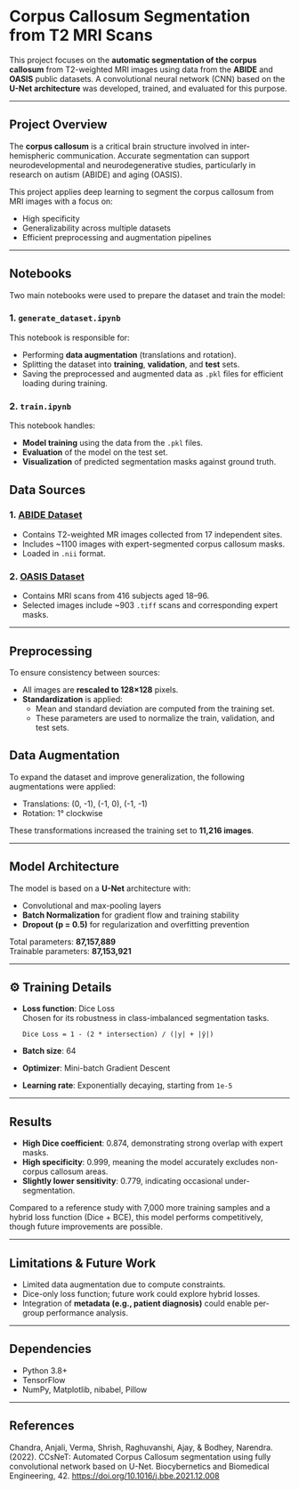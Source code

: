 
# Corpus Callosum Segmentation from T2 MRI Scans

This project focuses on the **automatic segmentation of the corpus callosum** from T2-weighted MRI images using data from the **ABIDE** and **OASIS** public datasets. A convolutional neural network (CNN) based on the **U-Net architecture** was developed, trained, and evaluated for this purpose.

---

## Project Overview

The **corpus callosum** is a critical brain structure involved in inter-hemispheric communication. Accurate segmentation can support neurodevelopmental and neurodegenerative studies, particularly in research on autism (ABIDE) and aging (OASIS).

This project applies deep learning to segment the corpus callosum from MRI images with a focus on:
- High specificity
- Generalizability across multiple datasets
- Efficient preprocessing and augmentation pipelines

---

## Notebooks

Two main notebooks were used to prepare the dataset and train the model:

### 1. `generate_dataset.ipynb`
This notebook is responsible for:
- Performing **data augmentation** (translations and rotation).
- Splitting the dataset into **training**, **validation**, and **test** sets.
- Saving the preprocessed and augmented data as `.pkl` files for efficient loading during training.

### 2. `train.ipynb`
This notebook handles:
- **Model training** using the data from the `.pkl` files.
- **Evaluation** of the model on the test set.
- **Visualization** of predicted segmentation masks against ground truth.

##  Data Sources

### 1. [ABIDE Dataset](http://fcon_1000.projects.nitrc.org/indi/abide/)
- Contains T2-weighted MR images collected from 17 independent sites.
- Includes ~1100 images with expert-segmented corpus callosum masks.
- Loaded in `.nii` format.

### 2. [OASIS Dataset](https://www.oasis-brains.org/)
- Contains MRI scans from 416 subjects aged 18–96.
- Selected images include ~903 `.tiff` scans and corresponding expert masks.

---

##  Preprocessing

To ensure consistency between sources:
- All images are **rescaled to 128×128** pixels.
- **Standardization** is applied:
  - Mean and standard deviation are computed from the training set.
  - These parameters are used to normalize the train, validation, and test sets.


##  Data Augmentation

To expand the dataset and improve generalization, the following augmentations were applied:
- Translations: (0, -1), (-1, 0), (-1, -1)
- Rotation: 1° clockwise

These transformations increased the training set to **11,216 images**.

---

##  Model Architecture

The model is based on a **U-Net** architecture with:
- Convolutional and max-pooling layers
- **Batch Normalization** for gradient flow and training stability
- **Dropout (p = 0.5)** for regularization and overfitting prevention

Total parameters: **87,157,889**  
Trainable parameters: **87,153,921**

---

## ⚙ Training Details

- **Loss function**: Dice Loss  
  Chosen for its robustness in class-imbalanced segmentation tasks.

  ```
  Dice Loss = 1 - (2 * intersection) / (|y| + |ŷ|)
  ```

- **Batch size**: 64  
- **Optimizer**: Mini-batch Gradient Descent  
- **Learning rate**: Exponentially decaying, starting from `1e-5`

---

## Results

- **High Dice coefficient**: 0.874, demonstrating strong overlap with expert masks.
- **High specificity**: 0.999, meaning the model accurately excludes non-corpus callosum areas.
- **Slightly lower sensitivity**: 0.779, indicating occasional under-segmentation.

Compared to a reference study with 7,000 more training samples and a hybrid loss function (Dice + BCE), this model performs competitively, though future improvements are possible.

---

## Limitations & Future Work

- Limited data augmentation due to compute constraints.
- Dice-only loss function; future work could explore hybrid losses.
- Integration of **metadata (e.g., patient diagnosis)** could enable per-group performance analysis.

---

## Dependencies

- Python 3.8+
- TensorFlow 
- NumPy, Matplotlib, nibabel, Pillow

---

## References
Chandra, Anjali, Verma, Shrish, Raghuvanshi, Ajay, & Bodhey, Narendra. (2022). CCsNeT: Automated Corpus Callosum segmentation using fully convolutional network based on U-Net. Biocybernetics and Biomedical Engineering, 42. https://doi.org/10.1016/j.bbe.2021.12.008

